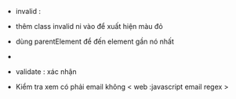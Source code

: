 + invalid :
- thêm class invalid ni vào để xuất hiện màu đỏ 
+ dùng parentElement để đến element gần nó nhất

+
- validate : xác nhận
+ Kiểm tra xem có phải email không < web :javascript email regex >